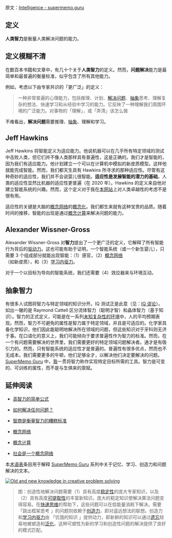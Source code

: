 原文：[Intelligence - supermemo.guru](https://supermemo.guru/wiki/Intelligence)

## 定义

**人类智力**是衡量人类解决问题的能力。

## 定义模糊不清

在数百本书籍和文章中，有几十个关于**人类智力**的定义。然而，**问题解决**能力是最简单和最普遍的衡量标准，似乎包含了所有其他能力。

例如，考虑以下由专家共识的「更广泛」的定义：

> 一种非常普遍的心理能力，包括推理、计划、[解决问题](https://supermemo.guru/wiki/How_to_solve_any_problem%3F)、[抽象](https://supermemo.guru/wiki/Abstract_knowledge)思考、理解复杂的想法、快速学习和从经验中学习的能力。它反映了一种理解我们周围环境的广泛能力。对事物的「理解」，或「弄清」该怎么做

不难看出，**解决问题**需要推理、[抽象](https://supermemo.guru/wiki/Abstraction)、理解和学习。

## Jeff Hawkins

Jeff Hawkins 将智能定义为适应能力。他说机器可以在几乎所有特定领域的测试中击败人类，但它们并不像人类那样具有普遍性，这是正确的。我们才是智能的，因为我们有适应能力。他计划建立一个可以在计算机中模拟的新皮质模型。这样他就能完成智能。然而，我们都天生具有 Hawkins 所寻求的那种适应性。尽管有这种奇妙的适应性，我们并不会说婴儿很智能。**适应性是发展智能的潜力的基础**。人类的适应性显然比机器的适应性更普遍（在 2020 年）。Hawkins 的定义来自他对建立智能系统的兴趣。然而，这个定义对于我在[本网站](https://supermemo.guru/wiki/This_site)上对人类卓越性的考虑不是很有用。

适应性的关键是大脑的[概念网络](https://supermemo.guru/wiki/Concept_network)的[概念化](https://supermemo.guru/wiki/Conceptualization)。我们都生来就有这种宝贵的品质。随着时间的推移，智能的出现是通过[概念计算](https://supermemo.guru/wiki/Conceptual_computation)来解决问题的能力。

## Alexander Wissner-Gross

Alexander Wissner-Gross 对**智力**提出了一个更广泛的定义，它解释了所有智能行为背后的[驱动力](http://michaelscharf.blogspot.com/2014/02/a-new-equation-for-intelligence-f-t-s.html)。这也可能有助于证明，一个智能系统（或一个新生婴儿），只需要 3 个组成部分就能出现智能：（1）感官，（2）[概念网络](https://supermemo.guru/wiki/Concept_network)（如新皮质），和（3）[学习内驱力](https://supermemo.guru/wiki/Learn_drive)。

对于一个以目标为导向的智能系统，我们还需要（4）效应器来与环境互动。

## 抽象智力

有很多人试图将智力与特定领域的知识分开。IQ 测试正是此意（见：[IQ 谬论](https://supermemo.guru/wiki/IQ_myth)）。如出一辙的是 Raymond Cattell 区分流体智力（聪明才智）和晶体智力（基于知识）。智力的正式定义，可能是在一系列[未知复杂性的环境](https://link.springer.com/article/10.1007%2Fs11023-007-9079-x)中，人的平均预期表现。然而，智力不可避免的属性是智力属于特定领域，并且是可适应的。化学家具备化学知识，他们因此能聪明地解决所在领域的问题，但这些知识对于牙科则无济于事。在口语化的意义上，我们可能倾向于要求普遍性作为智力的标准。然而，在一个有问题需要解决的世界里，我们需要更好的特定领域问题解决者。通才是有吸引力的。然而，只有智能系统的适应性才是普遍的。普遍性有很多优点，然而也不无成本。我们需要更多的牛顿，他们足够全才，以解决他们决定要解决的问题。 [SuperMemo Guru](https://supermemo.guru/wiki/SuperMemo_Guru) 中，[我](https://supermemo.guru/wiki/Piotr_Wozniak)一贯将智力称作实现特定目标所需的工具。智力是可变的、可训练的属性，而不是与生俱来的禀赋。

## 延伸阅读

- [高智力的简单公式](https://supermemo.guru/wiki/Simple_formula_for_high_intelligence)

- [如何解决任何问题？](https://supermemo.guru/wiki/How_to_solve_any_problem%3F)

- [智商是衡量智力的糟糕标准](https://supermemo.guru/wiki/IQ_is_a_dismal_measure_of_intelligence)

- [概念网络](https://supermemo.guru/wiki/Concept_network)

- [概念计算](https://supermemo.guru/wiki/Conceptual_computation)

- [社会是一个概念网络](https://supermemo.guru/wiki/Society_as_a_concept_network)

本[术语表](https://supermemo.guru/wiki/Glossary)条目用于解释 [SuperMemo Guru](https://supermemo.guru/wiki/SuperMemo_Guru) 系列中关于记忆、学习、创造力和问题解决的文本。

[![Old and new knowledge in creative problem solving](https://supermemo.guru/images/thumb/0/0c/Knowledge_in_creative_problem_solving.png/600px-Knowledge_in_creative_problem_solving.png)](https://supermemo.guru/wiki/File:Knowledge_in_creative_problem_solving.png)

> 图：创造性地解决问题需要（1）具有高度[稳定性](https://supermemo.guru/wiki/Stability)的庞大专家知识，以及（2）具有高度[可提取性](https://supermemo.guru/wiki/Retrievability)的丰富新知识。庞大的稳定知识使解决算法问题变得容易。在[快速思维](https://supermemo.guru/wiki/Fast_thinking)的帮助下，这些问题可以在低能量消耗下解决。需要 「跳出框架思考 」的问题则依赖于[创造力](https://supermemo.guru/wiki/Creativity)，即对遥远想法的联想。创造力和[学习内驱力](https://supermemo.guru/wiki/Learn_drive)由 「饥饿的知识 」提供动力，即新鲜的知识可以通过[遗忘](https://supermemo.guru/wiki/Forgetting)轻易地被塑造和[泛化](https://supermemo.guru/wiki/Generalization)。这种可塑性为新的学习和创造性问题的解决提供了良好的模式匹配。